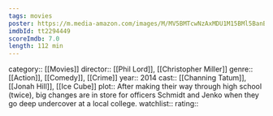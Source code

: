```yaml
---
tags: movies
poster: https://m.media-amazon.com/images/M/MV5BMTcwNzAxMDU1M15BMl5BanBnXkFtZTgwNDE2NTU1MTE@._V1_SX300.jpg
imdbId: tt2294449
scoreImdb: 7.0
length: 112 min
---
```


category:: [[Movies]]
director:: [[Phil Lord]], [[Christopher Miller]]
genre:: [[Action]], [[Comedy]], [[Crime]]
year:: 2014
cast:: [[Channing Tatum]], [[Jonah Hill]], [[Ice Cube]]
plot:: After making their way through high school (twice), big changes are in store for officers Schmidt and Jenko when they go deep undercover at a local college.
watchlist::
rating::
